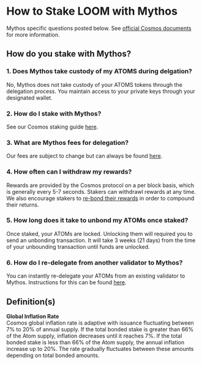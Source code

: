 # How to Stake LOOM with Mythos

Mythos specific questions posted below. See [official Cosmos documents](https://cosmos.network/intro) for more information.


##  How do you stake with Mythos?


### 1. Does Mythos take custody of my ATOMS during delgation?

No, Mythos does not take custody of your ATOMS tokens through the delegation process. You maintain access to your private keys through your designated wallet.

### 2. How do I stake with Mythos?
See our Cosmos staking guide [here](/cosmos/cosmos-how/).

### 3. What are Mythos fees for delegation?
Our fees are subject to change but can always be found [here](/cosmos/#at-a-glance).

### 4. How often can I withdraw my rewards?
Rewards are provided by the Cosmos protocol on a per block basis, which is generally every 5-7 seconds. Stakers can withdrawl rewards at any time. We also encourage stakers to [re-bond their rewards](/cosmos/cosmos-how/#re-bonding-rewards) in order to compound their returns.

### 5. How long does it take to unbond my ATOMs once staked?

Once staked, your ATOMs are locked. Unlocking them will required you to send an unbonding transaction. It will take 3 weeks (21 days) from the time of your unbounding transaction until funds are unlocked.

### 6. How do I re-delegate from another validator to Mythos?

You can instantly re-delegate your ATOMs from an existing validator to Mythos. Instructions for this can be found [here](/cosmos/cosmos-switch/).





## Definition(s)

**Global Inflation Rate** <br/>Cosmos global inflation rate is adaptive with issuance fluctuating between 7% to 20% of annual supply. If the total bonded stake is greater than 66% of the Atom supply, inflation decreases until it reaches 7%. If the total bonded stake is less than 66% of the Atom supply, the annual inflation increase up to 20%. The rate gradually fluctuates between these amounts depending on total bonded amounts.

<br/> <br/>